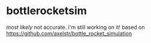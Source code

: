 # bottlerocketsim
_most likely_ not accurate. i'm still working on it! based on https://github.com/axelstr/bottle_rocket_simulation
